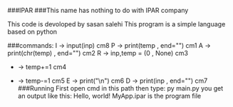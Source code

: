 ###IPAR
###This name has nothing to do with IPAR company

This code is devoloped by sasan salehi
This program is a simple language based on python

###commands:
I -> input(inp) cm8
P -> print(temp , end="") cm1
A -> print(chr(temp) , end="") cm2
R -> inp,temp = (0 , None) cm3
+ -> temp+=1 cm4
- -> temp-=1 cm5
E -> print("\n") cm6
D -> print(inp , end="") cm7
###Running
First open cmd in this path
then type:
py main.py
you get an output like this:
Hello, world!
MyApp.ipar is the program file
